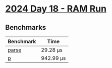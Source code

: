 # [2024 Day 18 - RAM Run](https://adventofcode.com/2024/day/18)

## Benchmarks

<!-- BEGIN benches -->
| Benchmark                 | Time       |
| ------------------------- | ---------- |
| [parse](./src/lib.rs#L19) | 29.28 µs  |
| [p](./src/lib.rs#L33)     | 942.99 µs |
<!-- END benches -->
<!-- BEGIN other_benches -->

<!-- END other_benches -->
